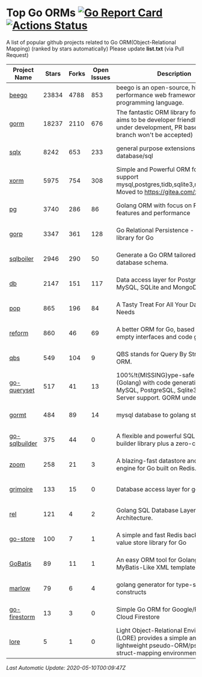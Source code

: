 # Top Go ORMs [![Go Report Card](https://goreportcard.com/badge/github.com/d-tsuji/awesome-go-orms)](https://goreportcard.com/report/github.com/d-tsuji/awesome-go-orms) [![Actions Status](https://github.com/d-tsuji/awesome-go-orms/workflows/CI/badge.svg)](https://github.com/d-tsuji/awesome-go-orms/actions)
A list of popular github projects related to Go ORM(Object-Relational Mapping) (ranked by stars automatically)
Please update **list.txt** (via Pull Request)

| Project Name | Stars | Forks | Open Issues | Description | Last Update |
| ------------ | ----- | ----- | ----------- | ----------- | ----------- |
| [beego](https://github.com/astaxie/beego) | 23834 | 4788 | 853 | beego is an open-source, high-performance web framework for the Go programming language. | 2020-05-09 22:55:55 |
| [gorm](https://github.com/jinzhu/gorm) | 18237 | 2110 | 676 | The fantastic ORM library for Golang, aims to be developer friendly (v2 is under development, PR based on master branch won't be accepted) | 2020-05-09 23:56:11 |
| [sqlx](https://github.com/jmoiron/sqlx) | 8242 | 653 | 233 | general purpose extensions to golang's database/sql | 2020-05-09 21:53:17 |
| [xorm](https://github.com/go-xorm/xorm) | 5975 | 754 | 308 | Simple and Powerful ORM for Go, support mysql,postgres,tidb,sqlite3,mssql,oracle, Moved to https://gitea.com/xorm/xorm | 2020-05-09 07:18:56 |
| [pg](https://github.com/go-pg/pg) | 3740 | 286 | 86 | Golang ORM with focus on PostgreSQL features and performance | 2020-05-09 19:04:45 |
| [gorp](https://github.com/go-gorp/gorp) | 3347 | 361 | 128 | Go Relational Persistence - an ORM-ish library for Go | 2020-05-07 17:31:52 |
| [sqlboiler](https://github.com/volatiletech/sqlboiler) | 2946 | 290 | 50 | Generate a Go ORM tailored to your database schema. | 2020-05-09 13:55:20 |
| [db](https://github.com/upper/db) | 2147 | 151 | 117 | Data access layer for PostgreSQL, MySQL, SQLite and MongoDB. | 2020-05-09 05:32:25 |
| [pop](https://github.com/gobuffalo/pop) | 865 | 196 | 84 | A Tasty Treat For All Your Database Needs | 2020-05-07 08:54:45 |
| [reform](https://github.com/go-reform/reform) | 860 | 46 | 69 | A better ORM for Go, based on non-empty interfaces and code generation. | 2020-05-07 19:44:22 |
| [qbs](https://github.com/coocood/qbs) | 549 | 104 | 9 | QBS stands for Query By Struct. A Go ORM. | 2020-04-18 08:21:37 |
| [go-queryset](https://github.com/jirfag/go-queryset) | 517 | 41 | 13 | 100%!t(MISSING)ype-safe ORM for Go (Golang) with code generation and MySQL, PostgreSQL, Sqlite3, SQL Server support. GORM under the hood. | 2020-05-08 06:06:08 |
| [gormt](https://github.com/xxjwxc/gormt) | 484 | 89 | 14 | mysql database to golang struct | 2020-05-09 09:33:20 |
| [go-sqlbuilder](https://github.com/huandu/go-sqlbuilder) | 375 | 44 | 0 | A flexible and powerful SQL string builder library plus a zero-config ORM. | 2020-04-30 04:15:03 |
| [zoom](https://github.com/albrow/zoom) | 258 | 21 | 3 | A blazing-fast datastore and querying engine for Go built on Redis. | 2020-05-08 09:49:29 |
| [grimoire](https://github.com/Fs02/grimoire) | 133 | 15 | 0 | Database access layer for golang | 2020-05-06 21:43:45 |
| [rel](https://github.com/Fs02/rel) | 121 | 4 | 2 | Golang SQL Database Layer for Layered Architecture. | 2020-05-07 14:22:22 |
| [go-store](https://github.com/gosuri/go-store) | 100 | 7 | 1 | A simple and fast Redis backed key-value store library for Go | 2020-03-26 16:05:22 |
| [GoBatis](https://github.com/runner-mei/GoBatis) | 89 | 11 | 1 | An easy ORM tool for Golang, support MyBatis-Like XML template SQL | 2020-05-08 06:31:45 |
| [marlow](https://github.com/dadleyy/marlow) | 79 | 6 | 4 | golang generator for type-safe sql api constructs | 2020-05-06 22:15:59 |
| [go-firestorm](https://github.com/jschoedt/go-firestorm) | 13 | 3 | 0 | Simple Go ORM for Google/Firebase Cloud Firestore | 2020-04-22 12:00:40 |
| [lore](https://github.com/abrahambotros/lore) | 5 | 1 | 0 | Light Object-Relational Environment (LORE) provides a simple and lightweight pseudo-ORM/pseudo-struct-mapping environment for Go | 2019-08-18 20:19:39 |

*Last Automatic Update: 2020-05-10T00:09:47Z*